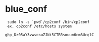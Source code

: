 # blue_conf

```
 sudo ln -s `pwd`/cp2conf /bin/cp2conf
 ex. cp2conf /etc/hosts system
```

```
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
```
